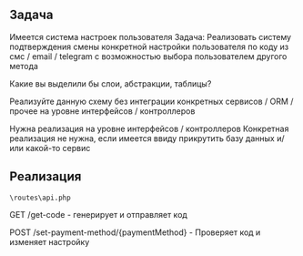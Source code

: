 ## Задача

Имеется система настроек пользователя
Задача: Реализовать систему подтверждения смены конкретной настройки пользователя по коду из смс / email / telegram с возможностью выбора пользователем другого метода

Какие вы выделили бы слои, абстракции, таблицы?

Реализуйте данную схему без интеграции конкретных сервисов / ORM / прочее на уровне интерфейсов / контроллеров

Нужна реализация на уровне интерфейсов / контроллеров
Конкретная реализация не нужна, если имеется ввиду прикрутить базу данных и/или какой-то сервис


## Реализация

`\routes\api.php`

GET /get-code - генерирует и отправляет код

POST /set-payment-method/{paymentMethod}  - Проверяет код и изменяет настройку






